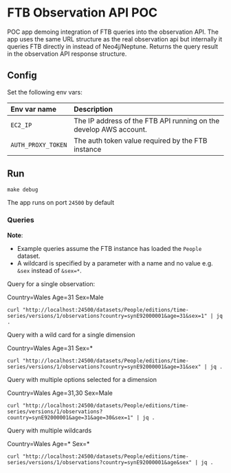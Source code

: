 # FTB Observation API POC

POC app demoing integration of FTB queries into the observation API. The app uses the same URL structure 
as the real observation api but internally it queries FTB directly in instead of Neo4j/Neptune. Returns the query result in the 
observation API response structure.

## Config
Set the following env vars:

| Env var name       | Description                                                       |
|:-------------------|:------------------------------------------------------------------|
| `EC2_IP`           | The IP address of the FTB API running on the develop AWS account. |
| `AUTH_PROXY_TOKEN` | The auth token value required by the FTB instance                 |

## Run
```
make debug
```
The app runs on port `24500` by default

### Queries
**Note**:
 - Example queries assume the FTB instance has loaded the `People` dataset.
 - A wildcard is specified by a parameter with a name and no value e.g. `&sex` instead of `&sex=*`.

Query for a single observation:

Country=Wales Age=31 Sex=Male
```
curl "http://localhost:24500/datasets/People/editions/time-series/versions/1/observations?country=synE92000001&age=31&sex=1" | jq .
```
Query with a wild card for a single dimension

Country=Wales Age=31 Sex=*
```
curl "http://localhost:24500/datasets/People/editions/time-series/versions/1/observations?country=synE92000001&age=31&sex" | jq .
```

Query with multiple options selected for a dimension

Country=Wales Age=31,30 Sex=Male
```
curl "http://localhost:24500/datasets/People/editions/time-series/versions/1/observations?country=synE92000001&age=31&age=30&sex=1" | jq .
```

Query with multiple wildcards

Country=Wales Age=* Sex=*
```
curl "http://localhost:24500/datasets/People/editions/time-series/versions/1/observations?country=synE92000001&age&sex" | jq .
```

